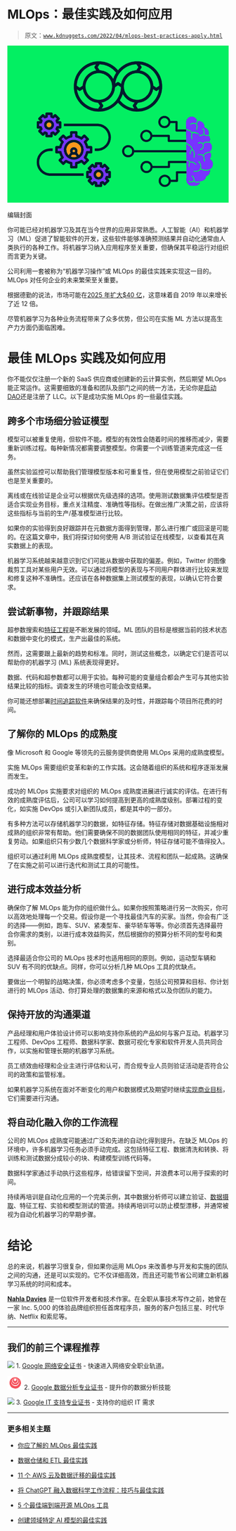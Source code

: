 # MLOps：最佳实践及如何应用

> 原文：[`www.kdnuggets.com/2022/04/mlops-best-practices-apply.html`](https://www.kdnuggets.com/2022/04/mlops-best-practices-apply.html)

![MLOps：最佳实践及如何应用](img/099be6ac2e4a145aabcf52077afbbf4a.png)

编辑封面

你可能已经对机器学习及其在当今世界的应用非常熟悉。人工智能（AI）和机器学习（ML）促进了智能软件的开发，这些软件能够准确预测结果并自动化通常由人类执行的各种工作。将机器学习纳入应用程序至关重要，但确保其平稳运行对组织而言更为关键。

公司利用一套被称为“机器学习操作”或 MLOps 的最佳实践来实现这一目的。MLOps 对任何企业的未来繁荣至关重要。

根据德勤的说法，市场可能在[2025 年扩大$40 亿](https://www2.deloitte.com/us/en/insights/focus/tech-trends/2021/mlops-industrialized-ai.html)，这意味着自 2019 年以来增长了近 12 倍。

尽管机器学习为各种业务流程带来了众多优势，但公司在实施 ML 方法以提高生产力方面仍面临困难。

# 最佳 MLOps 实践及如何应用

你不能仅仅注册一个新的 SaaS 供应商或创建新的云计算实例，然后期望 MLOps 能正常运作。这需要细致的准备和团队及部门之间的统一方法，无论你是[启动 DAO](https://www.doola.com/blog/how-to-start-a-dao)还是注册了 LLC。以下是成功实施 MLOps 的一些最佳实践。

## 跨多个市场细分验证模型

模型可以被重复使用，但软件不能。模型的有效性会随着时间的推移而减少，需要重新训练过程。每种新情况都需要调整模型。你需要一个训练管道来完成这一任务。

虽然实验监控可以帮助我们管理模型版本和可重复性，但在使用模型之前验证它们也是至关重要的。

离线或在线验证是企业可以根据优先级选择的选项。使用测试数据集评估模型是否适合实现业务目标，重点关注精度、准确性等指标。在做出推广决策之前，应该将这些指标与当前的生产/基准模型进行比较。

如果你的实验得到良好跟踪并在元数据方面得到管理，那么进行推广或回滚是可能的。在这篇文章中，我们将探讨如何使用 A/B 测试验证在线模型，以查看其在真实数据上的表现。

机器学习系统越来越意识到它们可能从数据中获取的偏差。例如，Twitter 的图像裁剪工具对某些用户无效。可以通过将模型的表现与不同用户群体进行比较来发现和修复这种不准确性。还应该在各种数据集上测试模型的表现，以确认它符合要求。

## 尝试新事物，并跟踪结果

超参数搜索和[特征工程](https://www.heavy.ai/technical-glossary/feature-engineering)是不断发展的领域。ML 团队的目标是根据当前的技术状态和数据中变化的模式，生产出最佳的系统。

然而，这需要跟上最新的趋势和标准。同时，测试这些概念，以确定它们是否可以帮助你的机器学习 (ML) 系统表现得更好。

数据、代码和超参数都可以用于实验。每种可能的变量组合都会产生可与其他实验结果比较的指标。调查发生的环境也可能会改变结果。

你可能还想部署[时间追踪软件](https://www.freshbooks.com/timesheets-and-time-tracking)来确保结果的及时性，并跟踪每个项目所花费的时间。

## 了解你的 MLOps 的成熟度

像 Microsoft 和 Google 等领先的云服务提供商使用 MLOps 采用的成熟度模型。

实施 MLOps 需要组织变革和新的工作实践。这会随着组织的系统和程序逐渐发展而发生。

成功的 MLOps 实施要求对组织的 MLOps 成熟度进展进行诚实的评估。在进行有效的成熟度评估后，公司可以学习如何提高到更高的成熟度级别。部署过程的变化，如实施 DevOps 或引入新团队成员，都是其中的一部分。

有多种方法可以存储机器学习的数据，如特征存储。特征存储对数据基础设施相对成熟的组织非常有帮助。他们需要确保不同的数据团队使用相同的特征，并减少重复劳动。如果组织只有少数几个数据科学家或分析师，特征存储可能不值得投入。

组织可以通过利用 MLOps 成熟度模型，让其技术、流程和团队一起成熟。这确保了在实施之前可以进行迭代和测试工具的可能性。

## 进行成本效益分析

确保你了解 MLOps 能为你的组织做什么。如果你按照策略进行另一次购买，你可以高效地处理每一个交易。假设你是一个寻找最佳汽车的买家。当然，你会有广泛的选择——例如，跑车、SUV、紧凑型车、豪华轿车等等。你必须首先选择最符合你需求的类别，以进行成本效益购买，然后根据你的预算分析不同的型号和类别。

选择最适合你公司的 MLOps 技术时也适用相同的原则。例如，运动型车辆和 SUV 有不同的优缺点。同样，你可以分析几种 MLOps 工具的优缺点。

要做出一个明智的战略决策，你必须考虑多个变量，包括公司预算和目标、你计划进行的 MLOps 活动、你打算处理的数据集的来源和格式以及你团队的能力。

## 保持开放的沟通渠道

产品经理和用户体验设计师可以影响支持你系统的产品如何与客户互动。机器学习工程师、DevOps 工程师、数据科学家、数据可视化专家和软件开发人员共同合作，以实施和管理长期的机器学习系统。

员工绩效由经理和企业主进行评估和认可，而合规专业人员则验证活动是否符合公司的政策和监管标准。

如果机器学习系统在面对不断变化的用户和数据模式及期望时继续[实现商业目标](https://online.hbs.edu/blog/post/why-is-strategic-planning-important)，它们需要进行沟通。

## 将自动化融入你的工作流程

公司的 MLOps 成熟度可能通过广泛和先进的自动化得到提升。在缺乏 MLOps 的环境中，许多机器学习任务必须手动完成。这包括特征工程、数据清洗和转换、将训练和测试数据分成较小的块、构建模型训练代码等。

数据科学家通过手动执行这些程序，给错误留下空间，并浪费本可以用于探索的时间。

持续再培训是自动化应用的一个完美示例，其中数据分析师可以建立验证、[数据摄取](https://www.striim.com/blog/what-is-data-ingestion-and-why-this-technology-matters/)、特征工程、实验和模型测试的管道。持续再培训可以防止模型漂移，并通常被视为自动化机器学习的早期步骤。

# 结论

总的来说，机器学习很复杂，但如果你运用 MLOps 来改善参与开发和实施的团队之间的沟通，还是可以实现的。它不仅详细高效，而且还可能节省公司建立新机器学习系统的时间和成本。

**[Nahla Davies](http://nahlawrites.com/)** 是一位软件开发者和技术作家。在全职从事技术写作之前，她曾在一家 Inc. 5,000 的体验品牌组织担任首席程序员，服务的客户包括三星、时代华纳、Netflix 和索尼等。

* * *

## 我们的前三个课程推荐

![](img/0244c01ba9267c002ef39d4907e0b8fb.png) 1\. [Google 网络安全证书](https://www.kdnuggets.com/google-cybersecurity) - 快速进入网络安全职业轨道。

![](img/e225c49c3c91745821c8c0368bf04711.png) 2\. [Google 数据分析专业证书](https://www.kdnuggets.com/google-data-analytics) - 提升你的数据分析技能

![](img/0244c01ba9267c002ef39d4907e0b8fb.png) 3\. [Google IT 支持专业证书](https://www.kdnuggets.com/google-itsupport) - 支持你的组织 IT 需求

* * *

### 更多相关主题

+   [你应了解的 MLOps 最佳实践](https://www.kdnuggets.com/2023/04/mlops-best-practices-know.html)

+   [数据仓储和 ETL 最佳实践](https://www.kdnuggets.com/2023/02/data-warehousing-etl-best-practices.html)

+   [11 个 AWS 云及数据迁移的最佳实践](https://www.kdnuggets.com/2023/04/11-best-practices-cloud-data-migration-aws-cloud.html)

+   [将 ChatGPT 融入数据科学工作流程：技巧与最佳实践](https://www.kdnuggets.com/2023/05/integrating-chatgpt-data-science-workflows-tips-best-practices.html)

+   [5 个最佳端到端开源 MLOps 工具](https://www.kdnuggets.com/5-best-end-to-end-open-source-mlops-tools)

+   [创建领域特定 AI 模型的最佳实践](https://www.kdnuggets.com/2022/07/best-practices-creating-domainspecific-ai-models.html)
